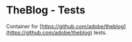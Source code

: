 # TheBlog - Tests

Container for [https://github.com/adobe/theblog](https://github.com/adobe/theblog) tests.

